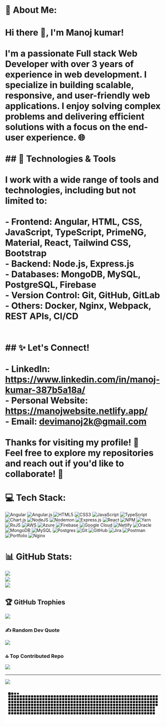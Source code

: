 # 💫 About Me:
# Hi there 👋, I'm Manoj kumar!<br><br>I'm a passionate **Full stack Web Developer** with over **3 years of experience** in web development. I specialize in building scalable, responsive, and user-friendly web applications. I enjoy solving complex problems and delivering efficient solutions with a focus on the end-user experience. 🌐<br><br>## 🚀 Technologies & Tools<br><br>I work with a wide range of tools and technologies, including but not limited to:<br><br>- **Frontend**:  Angular, HTML, CSS, JavaScript, TypeScript, PrimeNG, Material, React, Tailwind CSS, Bootstrap<br>- **Backend**: Node.js, Express.js<br>- **Databases**: MongoDB, MySQL, PostgreSQL, Firebase<br>- **Version Control**: Git, GitHub, GitLab<br>- **Others**: Docker, Nginx, Webpack, REST APIs, CI/CD<br><br><br>## ✨ Let's Connect!<br><br>- **LinkedIn**: https://www.linkedin.com/in/manoj-kumar-387b5a18a/<br>- **Personal Website**: https://manojwebsite.netlify.app/<br>- **Email**: devimanoj2k@gmail.com<br><br>Thanks for visiting my profile! 🙏<br>Feel free to explore my repositories and reach out if you'd like to collaborate! 🚀<br>


# 💻 Tech Stack:
![Angular](https://img.shields.io/badge/angular-%23DD0031.svg?style=for-the-badge&logo=angular&logoColor=white) ![Angular.js](https://img.shields.io/badge/angular.js-%23E23237.svg?style=for-the-badge&logo=angularjs&logoColor=white) ![HTML5](https://img.shields.io/badge/html5-%23E34F26.svg?style=for-the-badge&logo=html5&logoColor=white) ![CSS3](https://img.shields.io/badge/css3-%231572B6.svg?style=for-the-badge&logo=css3&logoColor=white) ![JavaScript](https://img.shields.io/badge/javascript-%23323330.svg?style=for-the-badge&logo=javascript&logoColor=%23F7DF1E) ![TypeScript](https://img.shields.io/badge/typescript-%23007ACC.svg?style=for-the-badge&logo=typescript&logoColor=white) ![Chart.js](https://img.shields.io/badge/chart.js-F5788D.svg?style=for-the-badge&logo=chart.js&logoColor=white) ![NodeJS](https://img.shields.io/badge/node.js-6DA55F?style=for-the-badge&logo=node.js&logoColor=white) ![Nodemon](https://img.shields.io/badge/NODEMON-%23323330.svg?style=for-the-badge&logo=nodemon&logoColor=%BBDEAD) ![Express.js](https://img.shields.io/badge/express.js-%23404d59.svg?style=for-the-badge&logo=express&logoColor=%2361DAFB) ![React](https://img.shields.io/badge/react-%2320232a.svg?style=for-the-badge&logo=react&logoColor=%2361DAFB) ![NPM](https://img.shields.io/badge/NPM-%23CB3837.svg?style=for-the-badge&logo=npm&logoColor=white) ![Yarn](https://img.shields.io/badge/yarn-%232C8EBB.svg?style=for-the-badge&logo=yarn&logoColor=white) ![RxJS](https://img.shields.io/badge/rxjs-%23B7178C.svg?style=for-the-badge&logo=reactivex&logoColor=white) ![AWS](https://img.shields.io/badge/AWS-%23FF9900.svg?style=for-the-badge&logo=amazon-aws&logoColor=white) ![Azure](https://img.shields.io/badge/azure-%230072C6.svg?style=for-the-badge&logo=microsoftazure&logoColor=white) ![Firebase](https://img.shields.io/badge/firebase-%23039BE5.svg?style=for-the-badge&logo=firebase) ![Google Cloud](https://img.shields.io/badge/GoogleCloud-%234285F4.svg?style=for-the-badge&logo=google-cloud&logoColor=white) ![Netlify](https://img.shields.io/badge/netlify-%23000000.svg?style=for-the-badge&logo=netlify&logoColor=#00C7B7) ![Oracle](https://img.shields.io/badge/Oracle-F80000?style=for-the-badge&logo=oracle&logoColor=white) ![MongoDB](https://img.shields.io/badge/MongoDB-%234ea94b.svg?style=for-the-badge&logo=mongodb&logoColor=white) ![MySQL](https://img.shields.io/badge/mysql-4479A1.svg?style=for-the-badge&logo=mysql&logoColor=white) ![Postgres](https://img.shields.io/badge/postgres-%23316192.svg?style=for-the-badge&logo=postgresql&logoColor=white) ![Git](https://img.shields.io/badge/git-%23F05033.svg?style=for-the-badge&logo=git&logoColor=white) ![GitHub](https://img.shields.io/badge/github-%23121011.svg?style=for-the-badge&logo=github&logoColor=white) ![Jira](https://img.shields.io/badge/jira-%230A0FFF.svg?style=for-the-badge&logo=jira&logoColor=white) ![Postman](https://img.shields.io/badge/Postman-FF6C37?style=for-the-badge&logo=postman&logoColor=white) ![Portfolio](https://img.shields.io/badge/Portfolio-%23000000.svg?style=for-the-badge&logo=firefox&logoColor=#FF7139) ![Nginx](https://img.shields.io/badge/nginx-%23009639.svg?style=for-the-badge&logo=nginx&logoColor=white)
# 📊 GitHub Stats:
![](https://github-readme-stats.vercel.app/api?username=manojkumar1205&theme=dark&hide_border=false&include_all_commits=false&count_private=false)<br/>
![](https://github-readme-streak-stats.herokuapp.com/?user=manojkumar1205&theme=dark&hide_border=false)<br/>
![](https://github-readme-stats.vercel.app/api/top-langs/?username=manojkumar1205&theme=dark&hide_border=false&include_all_commits=false&count_private=false&layout=compact)

## 🏆 GitHub Trophies
![](https://github-profile-trophy.vercel.app/?username=manojkumar1205&theme=radical&no-frame=false&no-bg=false&margin-w=4)

### ✍️ Random Dev Quote
![](https://quotes-github-readme.vercel.app/api?type=horizontal&theme=light)

### 🔝 Top Contributed Repo
![](https://github-contributor-stats.vercel.app/api?username=manojkumar1205&limit=5&theme=dark&combine_all_yearly_contributions=true)

---
[![](https://visitcount.itsvg.in/api?id=manojkumar1205&icon=0&color=0)](https://visitcount.itsvg.in)

<!-- Proudly created with GPRM ( https://gprm.itsvg.in ) -->
<picture>
  <source media="(prefers-color-scheme: dark)" srcset="https://raw.githubusercontent.com/manojkumar1205/manojkumar1205/output/github-snake-dark.svg" />
  <source media="(prefers-color-scheme: light)" srcset="https://raw.githubusercontent.com/manojkumar1205/manojkumar1205/output/github-snake.svg" />
  <img alt="github-snake" src="https://raw.githubusercontent.com/manojkumar1205/manojkumar1205/output/github-snake.svg" />
</picture>
